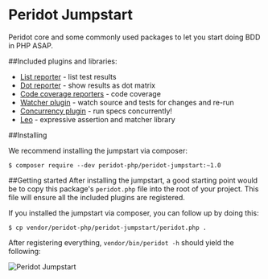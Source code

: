 Peridot Jumpstart
=================
Peridot core and some commonly used packages to let you start doing BDD in PHP ASAP.

##Included plugins and libraries:

* [List reporter](https://github.com/peridot-php/peridot-list-reporter) - list test results
* [Dot reporter](https://github.com/peridot-php/peridot-dot-reporter) - show results as dot matrix
* [Code coverage reporters](https://github.com/peridot-php/peridot-code-coverage-reporters) - code coverage
* [Watcher plugin](https://github.com/peridot-php/peridot-watcher-plugin) - watch source and tests for changes and re-run
* [Concurrency plugin](https://github.com/peridot-php/peridot-watcher-plugin) - run specs concurrently!
* [Leo](https://github.com/peridot-php/leo) - expressive assertion and matcher library

##Installing

We recommend installing the jumpstart via composer:

```
$ composer require --dev peridot-php/peridot-jumpstart:~1.0
```

##Getting started
After installing the jumpstart, a good starting point would be to copy this package's `peridot.php` file into the
root of your project. This file will ensure all the included plugins are registered.

If you installed the jumpstart via composer, you can follow up by doing this:

```
$ cp vendor/peridot-php/peridot-jumpstart/peridot.php .
```

After registering everything, `vendor/bin/peridot -h` should yield the following:

![Peridot Jumpstart](https://raw.github.com/peridot-php/peridot-jumpstart/master/output.png "Peridot jumpstart help")
